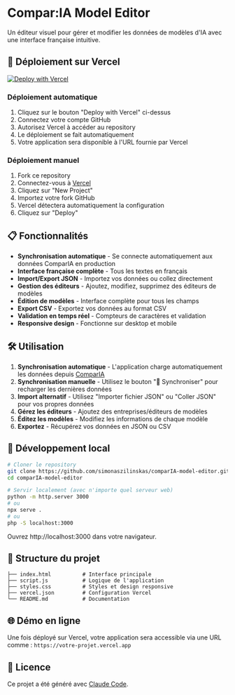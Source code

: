 # Compar:IA Model Editor

Un éditeur visuel pour gérer et modifier les données de modèles d'IA avec une interface française intuitive.

## 🚀 Déploiement sur Vercel

[![Deploy with Vercel](https://vercel.com/button)](https://vercel.com/new/clone?repository-url=https://github.com/simonaszilinskas/comparIA-model-editor)

### Déploiement automatique
1. Cliquez sur le bouton "Deploy with Vercel" ci-dessus
2. Connectez votre compte GitHub
3. Autorisez Vercel à accéder au repository
4. Le déploiement se fait automatiquement
5. Votre application sera disponible à l'URL fournie par Vercel

### Déploiement manuel
1. Fork ce repository
2. Connectez-vous à [Vercel](https://vercel.com)
3. Cliquez sur "New Project"
4. Importez votre fork GitHub
5. Vercel détectera automatiquement la configuration
6. Cliquez sur "Deploy"

## 📋 Fonctionnalités

- **Synchronisation automatique** - Se connecte automatiquement aux données ComparIA en production
- **Interface française complète** - Tous les textes en français
- **Import/Export JSON** - Importez vos données ou collez directement
- **Gestion des éditeurs** - Ajoutez, modifiez, supprimez des éditeurs de modèles
- **Édition de modèles** - Interface complète pour tous les champs
- **Export CSV** - Exportez vos données au format CSV
- **Validation en temps réel** - Compteurs de caractères et validation
- **Responsive design** - Fonctionne sur desktop et mobile

## 🛠️ Utilisation

1. **Synchronisation automatique** - L'application charge automatiquement les données depuis [ComparIA](https://github.com/betagouv/ComparIA/blob/develop/utils/models/models.json)
2. **Synchronisation manuelle** - Utilisez le bouton "🔄 Synchroniser" pour recharger les dernières données
3. **Import alternatif** - Utilisez "Importer fichier JSON" ou "Coller JSON" pour vos propres données
4. **Gérez les éditeurs** - Ajoutez des entreprises/éditeurs de modèles
5. **Éditez les modèles** - Modifiez les informations de chaque modèle
6. **Exportez** - Récupérez vos données en JSON ou CSV

## 🔧 Développement local

```bash
# Cloner le repository
git clone https://github.com/simonaszilinskas/comparIA-model-editor.git
cd comparIA-model-editor

# Servir localement (avec n'importe quel serveur web)
python -m http.server 3000
# ou
npx serve .
# ou
php -S localhost:3000
```

Ouvrez http://localhost:3000 dans votre navigateur.

## 📁 Structure du projet

```
├── index.html          # Interface principale
├── script.js           # Logique de l'application
├── styles.css          # Styles et design responsive
├── vercel.json         # Configuration Vercel
└── README.md           # Documentation
```

## 🌐 Démo en ligne

Une fois déployé sur Vercel, votre application sera accessible via une URL comme :
`https://votre-projet.vercel.app`

## 📄 Licence

Ce projet a été généré avec [Claude Code](https://claude.ai/code).
